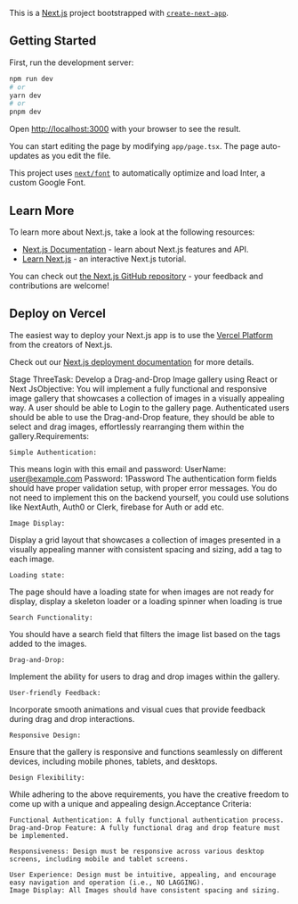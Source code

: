 This is a [Next.js](https://nextjs.org/) project bootstrapped with [`create-next-app`](https://github.com/vercel/next.js/tree/canary/packages/create-next-app).

## Getting Started

First, run the development server:

```bash
npm run dev
# or
yarn dev
# or
pnpm dev
```

Open [http://localhost:3000](http://localhost:3000) with your browser to see the result.

You can start editing the page by modifying `app/page.tsx`. The page auto-updates as you edit the file.

This project uses [`next/font`](https://nextjs.org/docs/basic-features/font-optimization) to automatically optimize and load Inter, a custom Google Font.

## Learn More

To learn more about Next.js, take a look at the following resources:

- [Next.js Documentation](https://nextjs.org/docs) - learn about Next.js features and API.
- [Learn Next.js](https://nextjs.org/learn) - an interactive Next.js tutorial.

You can check out [the Next.js GitHub repository](https://github.com/vercel/next.js/) - your feedback and contributions are welcome!

## Deploy on Vercel

The easiest way to deploy your Next.js app is to use the [Vercel Platform](https://vercel.com/new?utm_medium=default-template&filter=next.js&utm_source=create-next-app&utm_campaign=create-next-app-readme) from the creators of Next.js.

Check out our [Next.js deployment documentation](https://nextjs.org/docs/deployment) for more details.

Stage ThreeTask: Develop a Drag-and-Drop Image gallery using React or Next JsObjective: You will implement a fully functional and responsive image gallery that showcases a collection of images in a visually appealing way.
A user should be able to Login to the gallery page. Authenticated users should be able to use the Drag-and-Drop feature, they should be able to select and drag images, effortlessly rearranging them within the gallery.Requirements:

    Simple Authentication:

This means login with this email and password:
UserName: user@example.com
Password: 1Password
The authentication form fields should have proper validation setup, with proper error messages. You do not need to implement this on the backend yourself, you could use solutions like NextAuth, Auth0 or Clerk, firebase for Auth or add etc.

    Image Display:

Display a grid layout that showcases a collection of images presented in a visually appealing manner with consistent spacing and sizing, add a tag to each image.

    Loading state:

The page should have a loading state for when images are not ready for display, display a skeleton loader or a loading spinner when loading is true

    Search Functionality:

You should have a search field that filters the image list based on the tags added to the images.

    Drag-and-Drop:

Implement the ability for users to drag and drop images within the gallery.

    User-friendly Feedback:

Incorporate smooth animations and visual cues that provide feedback during drag and drop interactions.

    Responsive Design:

Ensure that the gallery is responsive and functions seamlessly on different devices, including mobile phones, tablets, and desktops.

    Design Flexibility:

While adhering to the above requirements, you have the creative freedom to come up with a unique and appealing design.Acceptance Criteria:

    Functional Authentication: A fully functional authentication process.
    Drag-and-Drop Feature: A fully functional drag and drop feature must be implemented.

    Responsiveness: Design must be responsive across various desktop  screens, including mobile and tablet screens.

    User Experience: Design must be intuitive, appealing, and encourage easy navigation and operation (i.e., NO LAGGING).
    Image Display: All Images should have consistent spacing and sizing.
